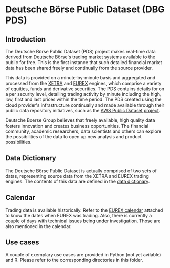 #  Deutsche Börse Public Dataset (DBG PDS)

## Introduction

The Deutsche Börse Public Dataset (PDS) project makes real-time data derived from Deutsche Börse's trading market systems available to the public for free. This is the first instance that such detailed financial market data has been shared freely and continually from the source provider. 

This data is provided on a minute-by-minute basis and aggregated and processed from the [XETRA](http://www.xetra.com) and [EUREX](http://www.eurex.com/) engines, which comprise a variety of equities, funds and derivative securities. The PDS contains details for on a per security level, detailing trading activity by minute including the high, low, first and last prices within the time period. The PDS created using the cloud provider's infrastructure continually and made available through their public data repository initiatives, such as the [AWS Public Dataset project](https://aws.amazon.com/public-datasets/).

Deutsche Boerse Group believes that freely available, high quality data fosters innovation and creates business opportunities. The financial community, academic researchers, data scientists and others can explore the possibilities of the data to open up new analysis and product possibilities.

## Data Dictionary

The Deutsche Börse Public Dataset is actually comprised of two sets of datas, representing source data from the XETRA and EUREX trading engines. The contents of this data are defined in the [data dictionary](docs/data_dictionary.md).

## Calendar

Trading data is available historically. Refer to the [EUREX calendar](eurex_calendar.csv) attached to know the dates when EUREX was trading. Also, there is currently a couple of days with technical issues being under investigation. Those are also mentioned in the calendar.

## Use cases

A couple of exemplary use cases are provided in Python (not yet avilable) and R. Please refer to the corresponding directories in this folder.
